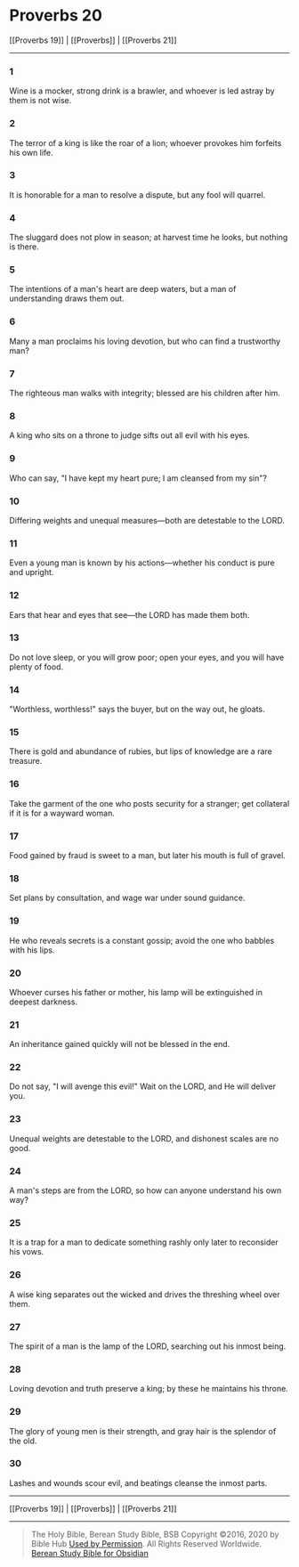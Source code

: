 # Proverbs 20

[[Proverbs 19]] | [[Proverbs]] | [[Proverbs 21]]

---

### 1
Wine is a mocker, strong drink is a brawler, and whoever is led astray by them is not wise.

### 2
The terror of a king is like the roar of a lion; whoever provokes him forfeits his own life.

### 3
It is honorable for a man to resolve a dispute, but any fool will quarrel.

### 4
The sluggard does not plow in season; at harvest time he looks, but nothing is there.

### 5
The intentions of a man's heart are deep waters, but a man of understanding draws them out.

### 6
Many a man proclaims his loving devotion, but who can find a trustworthy man?

### 7
The righteous man walks with integrity; blessed are his children after him.

### 8
A king who sits on a throne to judge sifts out all evil with his eyes.

### 9
Who can say, "I have kept my heart pure; I am cleansed from my sin"?

### 10
Differing weights and unequal measures—both are detestable to the LORD.

### 11
Even a young man is known by his actions—whether his conduct is pure and upright.

### 12
Ears that hear and eyes that see—the LORD has made them both.

### 13
Do not love sleep, or you will grow poor; open your eyes, and you will have plenty of food.

### 14
"Worthless, worthless!" says the buyer, but on the way out, he gloats.

### 15
There is gold and abundance of rubies, but lips of knowledge are a rare treasure.

### 16
Take the garment of the one who posts security for a stranger; get collateral if it is for a wayward woman.

### 17
Food gained by fraud is sweet to a man, but later his mouth is full of gravel.

### 18
Set plans by consultation, and wage war under sound guidance.

### 19
He who reveals secrets is a constant gossip; avoid the one who babbles with his lips.

### 20
Whoever curses his father or mother, his lamp will be extinguished in deepest darkness.

### 21
An inheritance gained quickly will not be blessed in the end.

### 22
Do not say, "I will avenge this evil!" Wait on the LORD, and He will deliver you.

### 23
Unequal weights are detestable to the LORD, and dishonest scales are no good.

### 24
A man's steps are from the LORD, so how can anyone understand his own way?

### 25
It is a trap for a man to dedicate something rashly only later to reconsider his vows.

### 26
A wise king separates out the wicked and drives the threshing wheel over them.

### 27
The spirit of a man is the lamp of the LORD, searching out his inmost being.

### 28
Loving devotion and truth preserve a king; by these he maintains his throne.

### 29
The glory of young men is their strength, and gray hair is the splendor of the old.

### 30
Lashes and wounds scour evil, and beatings cleanse the inmost parts.

---

[[Proverbs 19]] | [[Proverbs]] | [[Proverbs 21]]

---

> The Holy Bible, Berean Study Bible, BSB
> Copyright &copy;2016, 2020 by Bible Hub
> [Used by Permission](https://berean.bible/terms.htm). All Rights Reserved Worldwide.
> [Berean Study Bible for Obsidian](https://github.com/gapmiss/berean-study-bible-for-obsidian)</small>


